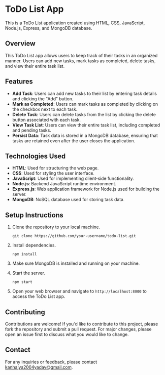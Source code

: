 # ToDo List App

This is a ToDo List application created using HTML, CSS, JavaScript, Node.js, Express, and MongoDB database.

## Overview

This ToDo List app allows users to keep track of their tasks in an organized manner. Users can add new tasks, mark tasks as completed, delete tasks, and view their entire task list.

## Features

- **Add Task**: Users can add new tasks to their list by entering task details and clicking the "Add" button.
- **Mark as Completed**: Users can mark tasks as completed by clicking on the checkbox next to each task.
- **Delete Task**: Users can delete tasks from the list by clicking the delete button associated with each task.
- **View Task List**: Users can view their entire task list, including completed and pending tasks.
- **Persist Data**: Task data is stored in a MongoDB database, ensuring that tasks are retained even after the user closes the application.

## Technologies Used

- **HTML**: Used for structuring the web page.
- **CSS**: Used for styling the user interface.
- **JavaScript**: Used for implementing client-side functionality.
- **Node.js**: Backend JavaScript runtime environment.
- **Express.js**: Web application framework for Node.js used for building the server.
- **MongoDB**: NoSQL database used for storing task data.

## Setup Instructions

1. Clone the repository to your local machine.
   ```
   git clone https://github.com/your-username/todo-list.git
   ```

2. Install dependencies.
   ```
   npm install
   ```

3. Make sure MongoDB is installed and running on your machine.

4. Start the server.
   ```
   npm start
   ```

5. Open your web browser and navigate to `http://localhost:8000` to access the ToDo List app.

## Contributing

Contributions are welcome! If you'd like to contribute to this project, please fork the repository and submit a pull request. For major changes, please open an issue first to discuss what you would like to change.

## Contact

For any inquiries or feedback, please contact kanhaiya2004yadav@gmail.com.
